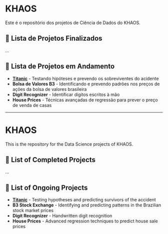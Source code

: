 # KHAOS

Este é o repositório dos projetos de Ciência de Dados do KHAOS.

## 📂 Lista de Projetos Finalizados

...

## 🚧 Lista de Projetos em Andamento

- **[Titanic](https://github.com/Gui-Sitton/KHAOS/tree/main/Titanic)** - Testando hipóteses e prevendo os sobreviventes do acidente 
- **Bolsa de Valores B3** - Identificando e prevendo padrões nos preços de ações da bolsa de valores brasileira
- **Digit Recognizer** - Identificar dígitos escritos à mão
- **House Prices** - Técnicas avançadas de regressão para prever o preço de venda de casas

---

# KHAOS

This is the repository for the Data Science projects of KHAOS.

## 📂 List of Completed Projects

...

## 🚧 List of Ongoing Projects

- **[Titanic](https://github.com/Gui-Sitton/KHAOS/tree/main/Titanic)** - Testing hypotheses and predicting survivors of the accident
- **B3 Stock Exchange** - Identifying and predicting patterns in the Brazilian stock market prices
- **Digit Recognizer** - Handwritten digit recognition
- **House Prices** - Advanced regression techniques to predict house sale prices










